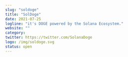 ```yaml
---
slug: "soldoge"
title: "SolDoge"
date: 2021-07-25
logline: "it's DOGE powered by the Solana Ecosystem."
website: ""
category: 
twitter: https://twitter.com/SolanaDoge
logo: /img/soldoge.svg
status: open
---
```


